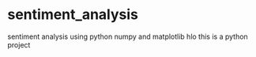 # sentiment_analysis
sentiment analysis using python numpy and matplotlib
hlo this is a python project
